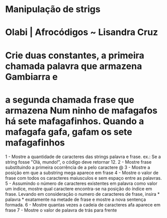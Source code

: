 # Manipulação de strigs
# Olabi | Afrocódigos ~ Lisandra Cruz

# Crie duas constantes, a primeira chamada palavra que armazena Gambiarra e 
# a segunda chamada frase que armazena Num ninho de mafagafos há sete mafagafinhos. Quando a mafagafa gafa, gafam os sete mafagafinhos

1 - Mostre a quantidade de caracteres das strings palavra e frase. 
ex.: Se a string fosse "Olá, mundo!", o código deve retornar 12.
2 - Mostre frase substituindo a primeira ocorrência de a pelo caractere @
3 - Mostre a posição em que a substring mega aparece em frase
4 - Mostre o valor de frase com todos os caracteres maiusculos e sem espaço entre as palavras.
5 - Assumindo o número de caracteres existentes em palavra como valor um indice, mostre qual caractere encontra-se na posição do índice em frase. Levando em consideração o numero de caracteres de frase, insira * palavra * exatamente na metade de frase e mostre a nova sentença formada.
6 - Mostre quantas vezes a cadeia de caracteres afa aparece em frase
7 - Mostre o valor de palavra de trás para frente




